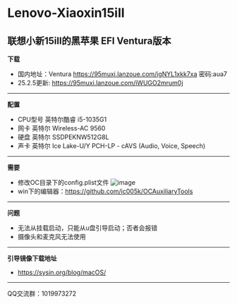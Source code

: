 # Lenovo-Xiaoxin15ill
联想小新15ill的黑苹果 EFI Ventura版本
---
**下载**
* 国内地址：Ventura https://95muxi.lanzoue.com/igNYL1xkk7xa 密码:aua7
* 25.2.5更新: https://95muxi.lanzoue.com/iWUGO2mrum0j
---
**配置**
* CPU型号	英特尔酷睿 i5-1035G1
* 网卡	英特尔 Wireless-AC 9560
* 硬盘  英特尔 SSDPEKNW512G8L
* 声卡	英特尔 Ice Lake-U/Y PCH-LP - cAVS (Audio, Voice, Speech)
---
**需要**
* 修改OC目录下的config.plist文件
![image](https://user-images.githubusercontent.com/76270475/222876917-474c49e9-13cc-464e-bb5b-2435cd86b174.png)
* win下的编辑器：https://github.com/ic005k/OCAuxiliaryTools

---
**问题**
* 无法从挂载启动，只能从u盘引导启动；否者会报错
* 摄像头和麦克风无法使用
---
**引导镜像下载地址**
* https://sysin.org/blog/macOS/
---
QQ交流群：1019973272